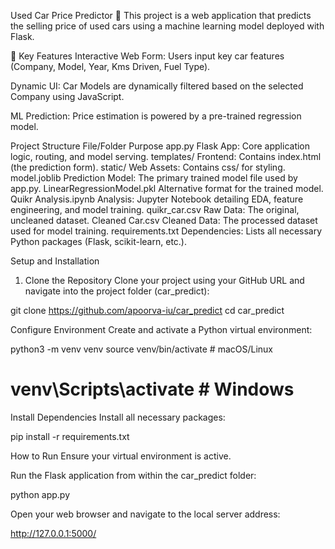 Used Car Price Predictor 🚗
This project is a web application that predicts the selling price of used cars using a machine learning model deployed with Flask.

🚀 Key Features
Interactive Web Form: Users input key car features (Company, Model, Year, Kms Driven, Fuel Type).

Dynamic UI: Car Models are dynamically filtered based on the selected Company using JavaScript.

ML Prediction: Price estimation is powered by a pre-trained regression model.

Project Structure
File/Folder	Purpose
app.py	Flask App: Core application logic, routing, and model serving.
templates/	Frontend: Contains index.html (the prediction form).
static/	Web Assets: Contains css/ for styling.
model.joblib	Prediction Model: The primary trained model file used by app.py.
LinearRegressionModel.pkl	Alternative format for the trained model.
Quikr Analysis.ipynb	Analysis: Jupyter Notebook detailing EDA, feature engineering, and model training.
quikr_car.csv	Raw Data: The original, uncleaned dataset.
Cleaned Car.csv	Cleaned Data: The processed dataset used for model training.
requirements.txt	Dependencies: Lists all necessary Python packages (Flask, scikit-learn, etc.).

Setup and Installation
1. Clone the Repository
Clone your project using your GitHub URL and navigate into the project folder (car_predict):

git clone https://github.com/apoorva-iu/car_predict
cd car_predict

Configure Environment
Create and activate a Python virtual environment:

python3 -m venv venv
source venv/bin/activate  # macOS/Linux
# venv\Scripts\activate   # Windows

Install Dependencies
Install all necessary packages:

pip install -r requirements.txt

How to Run
Ensure your virtual environment is active.

Run the Flask application from within the car_predict folder:

python app.py

Open your web browser and navigate to the local server address:

http://127.0.0.1:5000/
